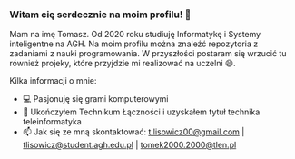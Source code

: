 ### Witam cię serdecznie na moim profilu! 👋

Mam na imę Tomasz. Od 2020 roku studiuję Informatykę i Systemy inteligentne na AGH. Na moim profilu można znaleźć repozytoria z zadaniami z nauki programowania.
W przyszłości postaram się wrzucić tu również projeky, które przyjdzie mi realizować na uczelni 😄.

Kilka informacji o mnie:
- 💻 Pasjonuję się grami komputerowymi 
- 🌱 Ukończyłem Technikum Łączności i uzyskałem tytuł technika teleinformatyka 
- 📫 Jak się ze mną skontaktować: t.lisowicz00@gmail.com | tlisowicz@student.agh.edu.pl | tomek2000.2000@tlen.pl



<!--
**tlisowicz/tlisowicz** is a ✨ _special_ ✨ repository because its `README.md` (this file) appears on your GitHub profile.

Jestem studentem pierwszego roku Informatyki i Systemów inteligentnych na AGH


